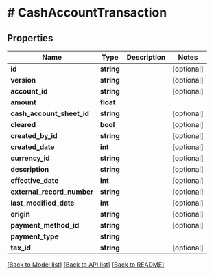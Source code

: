 # # CashAccountTransaction

## Properties

Name | Type | Description | Notes
------------ | ------------- | ------------- | -------------
**id** | **string** |  | [optional]
**version** | **string** |  | [optional]
**account_id** | **string** |  | [optional]
**amount** | **float** |  |
**cash_account_sheet_id** | **string** |  | [optional]
**cleared** | **bool** |  | [optional]
**created_by_id** | **string** |  | [optional]
**created_date** | **int** |  | [optional]
**currency_id** | **string** |  | [optional]
**description** | **string** |  | [optional]
**effective_date** | **int** |  | [optional]
**external_record_number** | **string** |  | [optional]
**last_modified_date** | **int** |  | [optional]
**origin** | **string** |  | [optional]
**payment_method_id** | **string** |  | [optional]
**payment_type** | **string** |  |
**tax_id** | **string** |  | [optional]

[[Back to Model list]](../../README.md#models) [[Back to API list]](../../README.md#endpoints) [[Back to README]](../../README.md)

